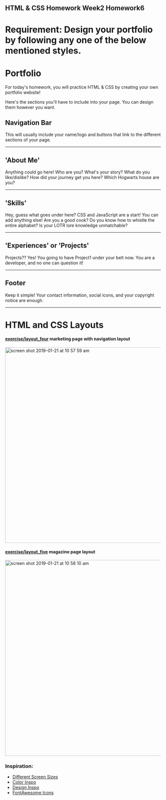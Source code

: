 ## HTML & CSS Homework Week2 Homework6
# Requirement: Design your portfolio by following any one of the below mentioned styles.

# Portfolio

For today's homework, you will practice HTML & CSS  by creating your own portfolio website!


Here's the sections you'll have to include into your page. You can design them however you want.


## Navigation Bar

This will usually include your name/logo and buttons that link to the different sections of your page.

---
## 'About Me'

Anything could go here! Who are you? What's your story? What do you like/dislike? How did your journey get you here? Which Hogwarts house are you?

---
## 'Skills'

Hey, guess what goes under here? CSS and JavaScript are a start! You can add anything else! Are you a good cook? Do you know how to whistle the entire alphabet? Is your LOTR lore knowledge unmatchable?

---
## 'Experiences' or 'Projects'

Projects?? Yes! You going to have Project1 under your belt now. You are a developer, and no one can question it!

---
## Footer

Keep it simple! Your contact information, social icons, and your copyright notice are enough.

---


# HTML and CSS Layouts


#### [exercise/layout_four](exercise/layout_four) marketing page with navigation layout
<img width="631" alt="screen shot 2019-01-21 at 10 57 59 am" src="https://media.git.generalassemb.ly/user/3667/files/dee88f80-1d6b-11e9-8993-904270644969">

#### [exercise/layout_five](exercise/layout_five) magazine page layout
<img width="632" alt="screen shot 2019-01-21 at 10 58 10 am" src="https://media.git.generalassemb.ly/user/3667/files/e1e38000-1d6b-11e9-96bb-69db7dff7b20">


### Inspiration:
- [Different Screen Sizes](https://mediaqueri.es/)
- [Color Inspo](https://visme.co/blog/color-combinations/)
- [Design Inspo](http://collectui.com/challenges/landing-page)
- [FontAwesome Icons](https://fontawesome.com/icons)

